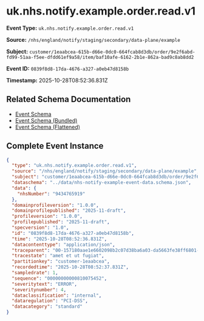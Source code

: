 # uk.nhs.notify.example.order.read.v1

**Event Type:** `uk.nhs.notify.example.order.read.v1`

**Source:** `/nhs/england/notify/staging/secondary/data-plane/example`

**Subject:** `customer/1eaabcea-615b-d66e-0dc0-664fcab8d3db/order/9e2f6abd-fd99-51aa-f5ee-dfdd61ef9a58/item/baf10afe-6162-2b1e-862a-bad9c8ab8dd2`

**Event ID:** `0839f8d8-17da-4676-a327-a0eb47d8158b`

**Timestamp:** 2025-10-28T08:52:36.831Z

## Related Schema Documentation

- [Event Schema](../nhs-notify-example-event.schema.md)
- [Event Schema (Bundled)](../nhs-notify-example-event.bundle.schema.md)
- [Event Schema (Flattened)](../nhs-notify-example-event.flattened.schema.md)

## Complete Event Instance

```json
{
  "type": "uk.nhs.notify.example.order.read.v1",
  "source": "/nhs/england/notify/staging/secondary/data-plane/example",
  "subject": "customer/1eaabcea-615b-d66e-0dc0-664fcab8d3db/order/9e2f6abd-fd99-51aa-f5ee-dfdd61ef9a58/item/baf10afe-6162-2b1e-862a-bad9c8ab8dd2",
  "dataschema": "../data/nhs-notify-example-event-data.schema.json",
  "data": {
    "nhsNumber": "9434765919"
  },
  "domainprofileversion": "1.0.0",
  "domainprofilepublished": "2025-11-draft",
  "profileversion": "1.0.0",
  "profilepublished": "2025-11-draft",
  "specversion": "1.0",
  "id": "0839f8d8-17da-4676-a327-a0eb47d8158b",
  "time": "2025-10-28T08:52:36.831Z",
  "datacontenttype": "application/json",
  "traceparent": "00-157180aae1e6602098b2c07d38ba6a03-da5663fe38ff6801-01",
  "tracestate": "amet et ut fugiat",
  "partitionkey": "customer-1eaabcea",
  "recordedtime": "2025-10-28T08:52:37.831Z",
  "sampledrate": 1,
  "sequence": "00000000000810075452",
  "severitytext": "ERROR",
  "severitynumber": 4,
  "dataclassification": "internal",
  "dataregulation": "PCI-DSS",
  "datacategory": "standard"
}
```
